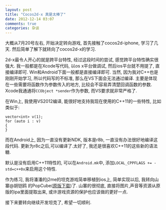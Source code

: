 ```yaml
---
layout: post
title: "Cocos2d-x 真是太棒了"
date: 2012-12-14 03:07
comments: true
categories: 杂谈 
---
```


大概从7月20号左右, 开始决定转向游戏, 首先接触了cocos2d-iphone, 学习了几天. 然后简单了解下就转向了cocos2d-x的学习.

2d-x最令人开心的就是跨平台特性, 经过这段时间的尝试, 感觉跨平台特性确实很强大. 我一般都是在Xcode写代码, 以os x平台做调试, 然后ios平台就不用提了, 直接编译即可.
Win和Android下面一般都是直接编译即可. 当然, 因为我对C++也是刚刚开始学习, 所以代码写的不标准, 那么在VS下面会无法通过编译. 主要是体现在一些需要将函数作为参数传入的地方,
比较会不容易弄清楚回调函数的参数. Xcode我通通将`CCObject *sender`作为参数, 而VS要求就非常严格了.

在Win上, 我使用VS2012编译, 能很好地支持我现在使用的C++11的一些特性, 比如类似于:
```
vector<int> v(1);
for (auto i : v)
{
}
```
而在Android上, 因为一直没有更新NDK, 版本是r8b, 一直没有办法很好地编译这段代码. 更新为r8c之后,可以编译了.太好了, 我还是很喜欢C++11的这些新的语法糖.

默认是没有启用C++11特性的, 可以在`Android.mk`中, 添加`LOCAL_CPPFLAGS += -std=c++0x`来启用这个特性.


作为练习, 我将潘潘的j2me的坦克游戏简单移植到ios上, 简单实现以后, 我转向山寨@胡铠鸥 的PopCube(<a target="_blank" href="https://itunes.apple.com/cn/app/popcube!/id562905043?l=en&mt=8">原版下载</a>)了. 山寨的很彻底, 直接将图片,声音等资源从原版的ipa里面提取出来, 或许游戏资源的保护也应该做的更好一点.

接下来要转向继续开发坦克了, 希望一切顺利.



